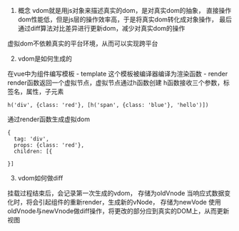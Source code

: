 1. 概念
  vdom就是用js对象来描述真实的dom，是对真实dom的抽象，
  直接操作dom性能低，但是js层的操作效率高，于是将真实dom转化成对象操作，
  最后通过diff算法对比差异进行更新dom，减少对真实dom的操作
  
  虚拟dom不依赖真实的平台环境，从而可以实现跨平台

2. vdom是如何生成的

  在vue中为组件编写模板 - template
  这个模板被编译器编译为渲染函数 - render
  render函数返回一个虚拟节点，虚拟节点通过h函数创建
  h函数接收三个参数，标签名，属性，子元素
  
  ```
  h('div', {class: 'red'}, [h('span', {class: 'blue'}, 'hello')])
  ```
  
  通过render函数生成虚拟dom
  
  ```
  {
    tag: 'div',
    props: {class: 'red'},
    children: [{
    
  }]
   ```

3. vdom如何做diff

  挂载过程结束后，会记录第一次生成的vdom， 存储为oldVnode
  当响应式数据变化时，将会引起组件的重新render，生成新的vNode， 存储为newVode
  使用oldVnode与newVnode做diff操作，将更改的部分应到真实的DOM上，从而更新视图
